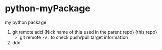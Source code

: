 # python-myPackage
my python package

1. git remote add {Nick name of this used in the parent repo} {this repo}    
    * git remote -v : to check push/pull target information
1. ddd



